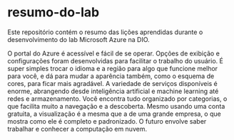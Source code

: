 # resumo-do-lab
Este repositório contém o resumo das lições aprendidas durante o desenvolvimento do lab Microsoft Azure na DIO.

O portal do Azure é acessível e fácil de se operar. Opções de exibição e configurações foram desenvolvidas para facilitar o trabalho do usuário. É super simples trocar o idioma e a região para algo que funcione melhor para você, e dá para mudar a aparência também, como o esquema de cores, para ficar mais agradável. A variedade de serviços disponíveis é enorme, abrangendo desde inteligência artificial e machine learning até redes e armazenamento. Você encontra tudo organizado por categorias, o que facilita muito a navegação e a descoberta. Mesmo usando uma conta gratuita, a visualização é a mesma que a de uma grande empresa, o que mostra como ele é completo e padronizado.
O futuro envolve saber trabalhar e conhecer a computação em nuvem.

